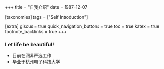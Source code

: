 +++
title = "自我介绍"
date = 1987-12-07

[taxonomies]
tags = ["Self Introduction"]

[extra]
giscus = true
quick_navigation_buttons = true
toc = true
katex = true
footnote_backlinks = true
+++

### Let life be beautiful!

* 目前在网易严选工作
* 毕业于杭州电子科技大学
